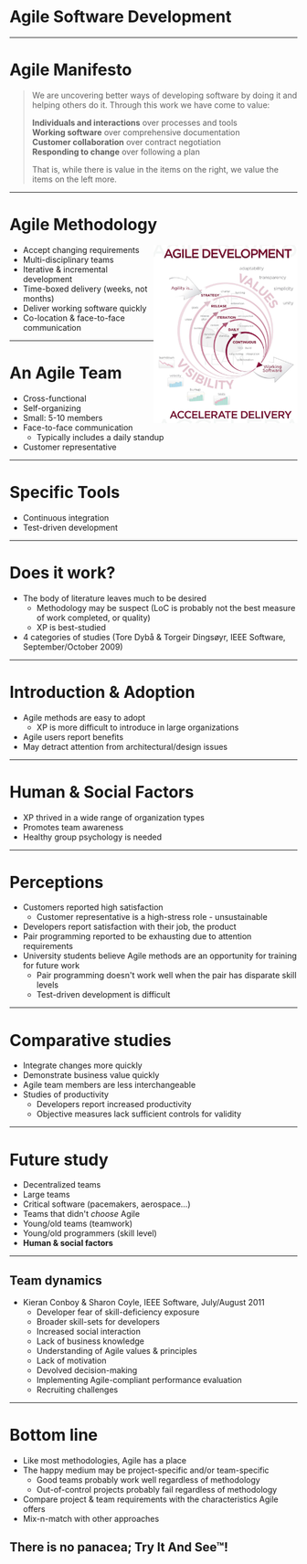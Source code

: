 # Agile Software Development #

----

# Agile Manifesto #

> We are uncovering better ways of developing software by doing it and helping others do it. Through this work we have come to value:<br />
>
> **Individuals and interactions** over processes and tools<br />
> **Working software** over comprehensive documentation<br />
> **Customer collaboration** over contract negotiation<br />
> **Responding to change** over following a plan<br />
>
> That is, while there is value in the items on the right, we value the items on the left more.<br />

----

# Agile Methodology #

<img
    src="images/Agile_Software_Development_methodology.jpg"
    alt="Author: https://commons.wikimedia.org/wiki/User:Mdd - CC-BY-SA 3.0"
    width="50%"
    style="float:right"
/>

 - Accept changing requirements
 - Multi-disciplinary teams
 - Iterative & incremental development
 - Time-boxed delivery (weeks, not months)
 - Deliver working software quickly
 - Co-location & face-to-face communication

----

# An Agile Team #

 - Cross-functional
 - Self-organizing
 - Small: 5-10 members
 - Face-to-face communication
    - Typically includes a daily standup
 - Customer representative

----

# Specific Tools #

 - Continuous integration
 - Test-driven development

----

# Does it work? #

 - The body of literature leaves much to be desired
    - Methodology may be suspect (LoC is probably not the best measure of work completed, or quality)
    - XP is best-studied
 - 4 categories of studies (Tore Dybå & Torgeir Dingsøyr, IEEE Software, September/October 2009)

----

# Introduction & Adoption #

 - Agile methods are easy to adopt
    - XP is more difficult to introduce in large organizations
 - Agile users report benefits
 - May detract attention from architectural/design issues

----

# Human & Social Factors #

 - XP thrived in a wide range of organization types
 - Promotes team awareness
 - Healthy group psychology is needed

----

# Perceptions #

 - Customers reported high satisfaction
    - Customer representative is a high-stress role - unsustainable
 - Developers report satisfaction with their job, the product
 - Pair programming reported to be exhausting due to attention requirements
 - University students believe Agile methods are an opportunity for training for future work
    - Pair programming doesn't work well when the pair has disparate skill levels
    - Test-driven development is difficult

----

# Comparative studies #

 - Integrate changes more quickly
 - Demonstrate business value quickly
 - Agile team members are less interchangeable
 - Studies of productivity
    - Developers report increased productivity
    - Objective measures lack sufficient controls for validity

----

# Future study #

 - Decentralized teams
 - Large teams
 - Critical software (pacemakers, aerospace...)
 - Teams that didn't *choose* Agile
 - Young/old teams (teamwork)
 - Young/old programmers (skill level)
 - **Human & social factors**

----

## Team dynamics ##

 - Kieran Conboy & Sharon Coyle, IEEE Software, July/August 2011
    - Developer fear of skill-deficiency exposure
    - Broader skill-sets for developers
    - Increased social interaction
    - Lack of business knowledge
    - Understanding of Agile values & principles
    - Lack of motivation
    - Devolved decision-making
    - Implementing Agile-compliant performance evaluation
    - Recruiting challenges

----

# Bottom line #

 - Like most methodologies, Agile has a place
 - The happy medium may be project-specific and/or team-specific
    - Good teams probably work well regardless of methodology
    - Out-of-control projects probably fail regardless of methodology
 - Compare project & team requirements with the characteristics Agile offers
 - Mix-n-match with other approaches

## There is no panacea; Try It And See™! ##

